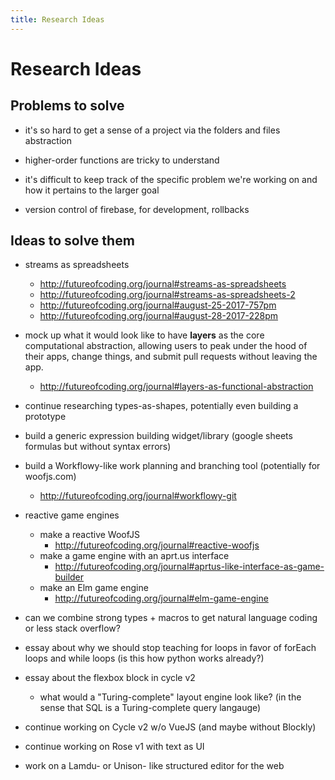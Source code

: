 ```yaml
---
title: Research Ideas
---
```



<link rel="shortcut icon" type="image/x-icon" href="./favicon.ico">

# Research Ideas

## Problems to solve

* it's so hard to get a sense of a project via the folders and files abstraction

* higher-order functions are tricky to understand

* it's difficult to keep track of the specific problem we're working on and how it pertains to the larger goal

* version control of firebase, for development, rollbacks

## Ideas to solve them

* streams as spreadsheets
  * http://futureofcoding.org/journal#streams-as-spreadsheets
  * http://futureofcoding.org/journal#streams-as-spreadsheets-2
  * http://futureofcoding.org/journal#august-25-2017-757pm
  * http://futureofcoding.org/journal#august-28-2017-228pm

* mock up what it would look like to have **layers** as the core computational abstraction, allowing users to peak under the hood of their apps, change things, and submit pull requests without leaving the app. 
  * http://futureofcoding.org/journal#layers-as-functional-abstraction

* continue researching types-as-shapes, potentially even building a prototype

* build a generic expression building widget/library (google sheets formulas but without syntax errors)

* build a Workflowy-like work planning and branching tool (potentially for woofjs.com)
  * http://futureofcoding.org/journal#workflowy-git

* reactive game engines
  * make a reactive WoofJS
    * http://futureofcoding.org/journal#reactive-woofjs
  * make a game engine with an aprt.us interface
    * http://futureofcoding.org/journal#aprtus-like-interface-as-game-builder
  * make an Elm game engine
    * http://futureofcoding.org/journal#elm-game-engine

* can we combine strong types + macros to get natural language coding or less stack overflow?

* essay about why we should stop teaching for loops in favor of forEach loops and while loops (is this how python works already?)

* essay about the flexbox block in cycle v2
  * what would a "Turing-complete" layout engine look like? (in the sense that SQL is a Turing-complete query langauge)

* continue working on Cycle v2 w/o VueJS (and maybe without Blockly)

* continue working on Rose v1 with text as UI

* work on a Lamdu- or Unison- like structured editor for the web

<script>

(function(i,s,o,g,r,a,m){i['GoogleAnalyticsObject']=r;i[r]=i[r]||function(){
(i[r].q=i[r].q||[]).push(arguments)},i[r].l=1*new Date();a=s.createElement(o),
m=s.getElementsByTagName(o)[0];a.async=1;a.src=g;m.parentNode.insertBefore(a,m)
})(window,document,'script','https://www.google-analytics.com/analytics.js','ga');

ga('create', 'UA-103157758-1', 'auto');
ga('send', 'pageview');

</script>
